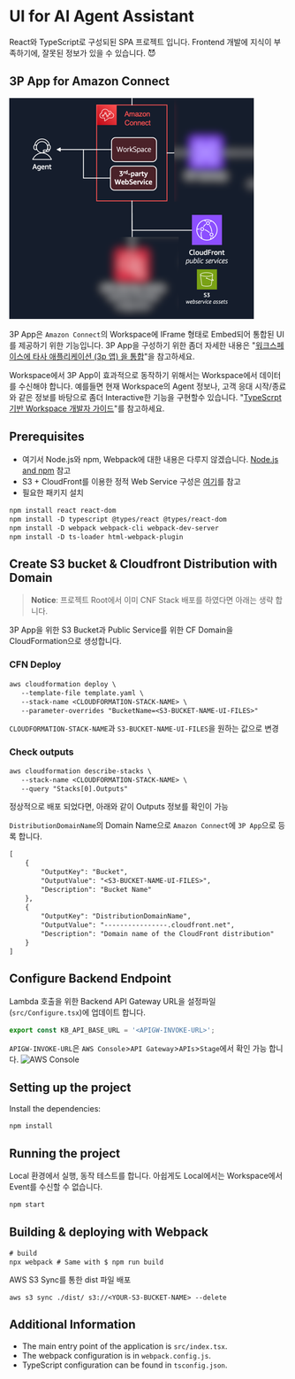 # UI for AI Agent Assistant

React와 TypeScript로 구성되된 SPA 프로젝트 입니다.
Frontend 개발에 지식이 부족하기에, 잘못된 정보가 있을 수 있습니다. :smiling_imp:

## 3P App for Amazon Connect
![Flow for 3P App](images/flow-for-3p-app.png)

3P App은 `Amazon Connect`의 Workspace에 IFrame 형태로 Embed되어 통합된 UI를 제공하기 위한 기능입니다. 
3P App을 구성하기 위한 좀더 자세한 내용은 "[워크스페이스에 타사 애플리케이션 (3p 앱) 을 통합](https://docs.aws.amazon.com/ko_kr/connect/latest/adminguide/3p-apps.html)"을 참고하세요.

Workspace에서 3P App이 효과적으로 동작하기 위해서는 Workspace에서 데이터를 수신해야 합니다. 
예를들면 현재 Workspace의 Agent 정보나, 고객 응대 시작/종료와 같은 정보를 바탕으로 좀더 Interactive한 기능을 구현할수 있습니다. "[TypeScrpt 기반 Workspace 개발자 가이드](https://docs.aws.amazon.com/ko_kr/agentworkspace/latest/devguide/what-is-service.html)"를 참고하세요.

## Prerequisites
* 여기서 Node.js와 npm, Webpack에 대한 내용은 다루지 않겠습니다. [Node.js and npm](https://nodejs.org/) 참고
* S3 + CloudFront를 이용한 정적 Web Service 구성은 [여기](https://docs.aws.amazon.com/Route53/latest/DeveloperGuide/getting-started-cloudfront-overview.html)를 참고
* 필요한 패키지 설치
```shell
npm install react react-dom
npm install -D typescript @types/react @types/react-dom
npm install -D webpack webpack-cli webpack-dev-server
npm install -D ts-loader html-webpack-plugin
```

## Create S3 bucket & Cloudfront Distribution with Domain
> **Notice**: 프로젝트 Root에서 이미 CNF Stack 배포를 하였다면 아래는 생략 합니다.
 
3P App을 위한 S3 Bucket과 Public Service를 위한 CF Domain을 CloudFormation으로 생성합니다. 

### CFN Deploy
```shell
aws cloudformation deploy \
   --template-file template.yaml \
   --stack-name <CLOUDFORMATION-STACK-NAME> \
   --parameter-overrides "BucketName=<S3-BUCKET-NAME-UI-FILES>"
```
`CLOUDFORMATION-STACK-NAME`과 `S3-BUCKET-NAME-UI-FILES`을 원하는 값으로 변경

### Check outputs
```shell
aws cloudformation describe-stacks \
   --stack-name <CLOUDFORMATION-STACK-NAME> \
   --query "Stacks[0].Outputs"
```
정상적으로 배포 되었다면, 아래와 같이 Outputs 정보를 확인이 가능

`DistributionDomainName`의 Domain Name으로 `Amazon Connect`에 `3P App`으로 등록 합니다.
```shell
[
    {
        "OutputKey": "Bucket",
        "OutputValue": "<S3-BUCKET-NAME-UI-FILES>",
        "Description": "Bucket Name"
    },
    {
        "OutputKey": "DistributionDomainName",
        "OutputValue": "----------------.cloudfront.net",
        "Description": "Domain name of the CloudFront distribution"
    }
]
```

## Configure Backend Endpoint
Lambda 호출을 위한 Backend API Gateway URL을 설정파일(```src/Configure.tsx```)에 업데이트 합니다.
```typescript
export const KB_API_BASE_URL = '<APIGW-INVOKE-URL>';
```

```APIGW-INVOKE-URL```은 ```AWS Console```>```API Gateway```>```APIs```>```Stage```에서 확인 가능 합니다.
![AWS Console](images/apigw-invoke-url.png)

## Setting up the project
Install the dependencies:
```sheel
npm install 
```

## Running the project
Local 환경에서 실행, 동작 테스트를 합니다.
아쉽게도 Local에서는 Workspace에서 Event를 수신할 수 없습니다.
```shell
npm start
```

## Building & deploying with Webpack
```shell
# build
npx webpack # Same with $ npm run build
```
AWS S3 Sync를 통한 dist 파일 배포
```shell
aws s3 sync ./dist/ s3://<YOUR-S3-BUCKET-NAME> --delete
```

## Additional Information
* The main entry point of the application is `src/index.tsx`.
* The webpack configuration is in `webpack.config.js`.
* TypeScript configuration can be found in `tsconfig.json`.

